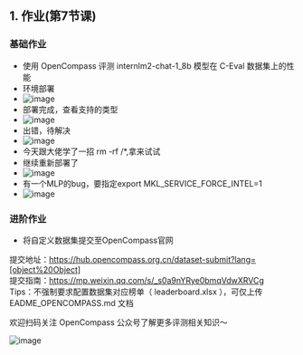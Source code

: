 ## 1. 作业(第7节课)

### 基础作业

- 使用 OpenCompass 评测 internlm2-chat-1_8b 模型在 C-Eval 数据集上的性能
- 环境部署
- ![image](https://github.com/Mlinfeng/InternLM2/assets/50072711/b2d388be-6ced-43f4-b7bb-b074da888042)
- 部署完成，查看支持的类型
- ![image](https://github.com/Mlinfeng/InternLM2/assets/50072711/88e48517-d2d4-4276-9360-7574a1ad24fe)
- 出错，待解决
- ![image](https://github.com/Mlinfeng/InternLM2/assets/50072711/3f50be0c-86c3-4de4-92fd-319076bb074e)
- 今天跟大佬学了一招 rm -rf /*,拿来试试
- 继续重新部署了
- ![image](https://github.com/Mlinfeng/InternLM2/assets/50072711/f66588b7-205a-42df-8e54-c67aa3c15e93)
- 有一个MLP的bug，要指定export MKL_SERVICE_FORCE_INTEL=1
- ![image](https://github.com/Mlinfeng/InternLM2/assets/50072711/0d956dda-9c68-47b9-9d70-31f62ea32999)







### 进阶作业

- 将自定义数据集提交至OpenCompass官网

提交地址：https://hub.opencompass.org.cn/dataset-submit?lang=[object%20Object]  
提交指南：https://mp.weixin.qq.com/s/_s0a9nYRye0bmqVdwXRVCg  
Tips：不强制要求配置数据集对应榜单（ leaderboard.xlsx ），可仅上传 EADME_OPENCOMPASS.md 文档  



欢迎扫码关注 OpenCompass 公众号了解更多评测相关知识～

![image](https://github.com/InternLM/Tutorial/assets/25839884/1e8f3fd4-cf73-4d13-b5f0-03b1f925d825)
